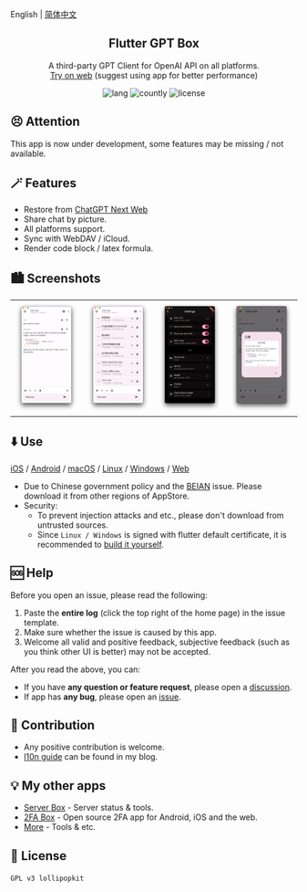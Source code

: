 English | [简体中文](README_zh.md)

<h2 align="center">Flutter GPT Box</h2>

<p align="center">
A third-party GPT Client for OpenAI API on all platforms.
<br>
<a href="https://gpt.lolli.tech/">Try on web</a> (suggest using app for better performance)
</p>

<!-- Badges-->
<p align="center">
  <img alt="lang" src="https://img.shields.io/badge/lang-dart-pink">
  <img alt="countly" src="https://img.shields.io/badge/analysis-countly-pink">
  <img alt="license" src="https://img.shields.io/badge/license-GPLv3-pink">
</p>

## 😣 Attention
This app is now under development, some features may be missing / not available.


## 🪄 Features
- Restore from [ChatGPT Next Web](https://github.com/ChatGPTNextWeb/ChatGPT-Next-Web)
- Share chat by picture.
- All platforms support.
- Sync with WebDAV / iCloud.
- Render code block / latex formula.


## 🏙️ Screenshots
<table>
  <tr>
    <td><img width="277px" src="media/main.png"></td>
    <td><img width="277px" src="media/history.png"></td>
    <td><img width="277px" src="media/settings.png"></td>
    <td><img width="277px" src="media/share.png"></td>
  </tr>
</table>


## ⬇️ Use
[iOS](https://apps.apple.com/app/id6476033062) / [Android](https://res.lolli.tech/gpt/latest.apk) / [macOS](https://apps.apple.com/app/id6476033062) / [Linux](https://res.lolli.tech/gpt/latest.AppImage) / [Windows](https://res.lolli.tech/gpt/latest.win.zip) / [Web](https://gpt.lolli.tech/)

- Due to Chinese government policy and the [BEIAN](https://github.com/lollipopkit/flutter_server_box/discussions/180) issue. Please download it from other regions of AppStore.
- Security:
  - To prevent injection attacks and etc., please don't download from untrusted sources.
  - Since `Linux / Windows` is signed with flutter default certificate, it is recommended to [build it yourself](https://github.com/lollipopkit/flutter_server_box/wiki#compile-yourself).


## 🆘 Help
Before you open an issue, please read the following:
1. Paste the **entire log** (click the top right of the home page) in the issue template.
2. Make sure whether the issue is caused by this app.
3. Welcome all valid and positive feedback, subjective feedback (such as you think other UI is better) may not be accepted.

After you read the above, you can:
- If you have **any question or feature request**, please open a [discussion](https://github.com/lollipopkit/flutter_gpt_box/discussions/new/choose).  
- If app has **any bug**, please open an [issue](https://github.com/lollipopkit/flutter_gpt_box/issues/new).


## 🧱 Contribution
- Any positive contribution is welcome.
- [l10n guide](https://blog.lolli.tech/faq/) can be found in my blog.

## 💡 My other apps
- [Server Box](https://github.com/lollipopkit/flutter_gpt_box) - Server status & tools.
- [2FA Box](https://github.com/lollipopkit/flutter_2fa) - Open source 2FA app for Android, iOS and the web.
- [More](https://github.com/lollipopkit) - Tools & etc.

## 📝 License
`GPL v3 lollipopkit`

